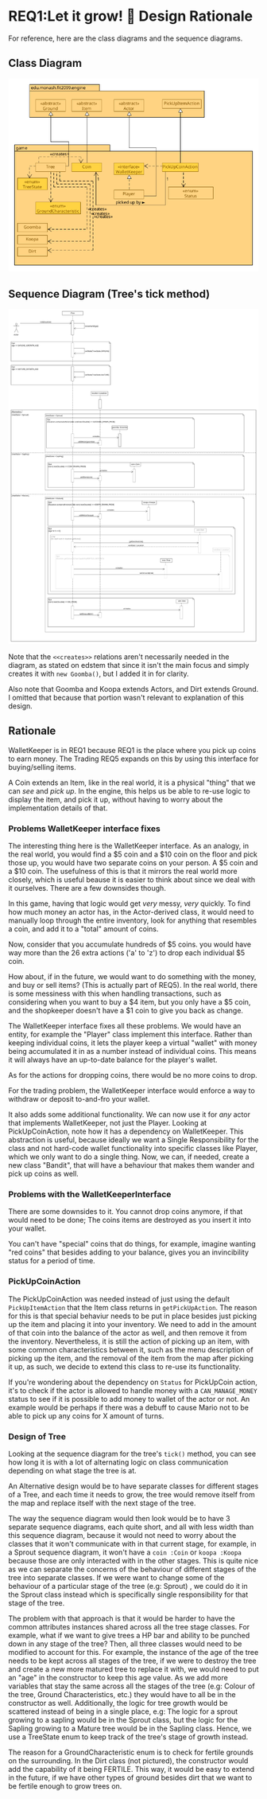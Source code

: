 # REQ1:Let it grow! :deciduous_tree: Design Rationale

For reference, here are the class diagrams and the sequence diagrams.

## Class Diagram

![req1 class diagram](./REQ1_class.png "REQ1 Class Diagram")

## Sequence Diagram (Tree's tick method)

![req1 sequence diagram](./REQ1_sequence.png "REQ1 Sequence Diagram")

Note that the `<<creates>>` relations aren't necessarily needed in the diagram,
as stated on edstem that since it isn't the main focus and simply creates it
with `new Goomba()`, but I added it in for clarity.

Also note that Goomba and Koopa extends Actors, and Dirt extends Ground. I
omitted that because that portion wasn't relevant to explanation of this
design.

## Rationale

WalletKeeper is in REQ1 because REQ1 is the place where you pick up coins to earn money. The Trading REQ5 expands on this
by using this interface for buying/selling items.

A Coin extends an Item, like in the real world, it is a physical "thing" that
we can _see_ and _pick up_. In the engine, this helps us be able to re-use logic to
display the item, and pick it up, without having to worry about the
implementation details of that.

### Problems WalletKeeper interface fixes

The interesting thing here is the WalletKeeper interface. As an analogy,
in the real world, you would find a $5 coin and a $10 coin on the floor and
pick those up, you would have two separate coins on your person. A $5 coin and
a $10 coin. The usefulness of this is that it mirrors the real world more
closely, which is useful beause it is easier to think about since we deal with
it ourselves. There are a few downsides though.

In this game, having that logic would get _very_ messy, _very_ quickly. To find
how much money an actor has, in the Actor-derived class, it would need to
manually loop through the entire inventory, look for anything that resembles a
coin, and add it to a "total" amount of coins.

Now, consider that you accumulate hundreds of $5 coins. you would have way more
than the 26 extra actions ('a' to 'z') to drop each individual $5 coin.

How about, if in the future, we would want to do something with the money, and
buy or sell items? (This is actually part of REQ5). In the real world, there is
some messiness with this when handling transactions, such as considering when
you want to buy a $4 item, but you only have a $5 coin, and the shopkeeper
doesn't have a $1 coin to give you back as change.

The WalletKeeper interface fixes all these problems. We would have an entity,
for example the "Player" class implement this interface. Rather than keeping
individual coins, it lets the player keep a virtual "wallet" with money
being accumulated it in as a number instead of individual coins. This means
it will always have an up-to-date balance for the player's wallet.

As for the actions for dropping coins, there would be no more coins to drop.

For the trading problem, the WalletKeeper interface would enforce
a way to withdraw or deposit to-and-fro your wallet.

It also adds some additional functionality. We can now use it for _any_ actor
that implements WalletKeeper, not just the Player. Looking at PickUpCoinAction,
note how it has a dependency on WalletKeeper. This
abstraction is useful, because ideally we want a Single Responsibility for the
class and not hard-code wallet functionality into specific classes like Player,
which we only want to do a single thing. Now, we can, if needed, create a new
class "Bandit", that will have a behaviour that makes them wander and pick up coins
as well.

### Problems with the WalletKeeperInterface

There are some downsides to it. You cannot drop coins anymore, if that would
need to be done; The coins items are destroyed as you insert it into your wallet.

You can't have "special" coins that do things, for example, imagine wanting "red coins"
that besides adding to your balance, gives you an invincibility status
for a period of time.

### PickUpCoinAction

The PickUpCoinAction was needed instead of just using the default
`PickUpItemAction` that the Item class returns in `getPickUpAction`.
The reason for this is that special behaviur needs to be put in place besides
just picking up the item and placing it into your inventory. We need to add in
the amount of that coin into the balance of the actor as well, and then remove
it from the inventory. Nevertheless, it is still the action of picking up an
item, with some common characteristics between it, such as the menu description
of picking up the item, and the removal of the item from the map after picking
it up, as such, we decide to extend this class to re-use its functionality.

If you're wondering about the dependency on `Status` for PickUpCoin action,
it's to check if the actor is allowed to handle money with a `CAN_MANAGE_MONEY`
status to see if it is possible to add money to wallet of the actor or not. An
example would be perhaps if there was a debuff to cause Mario not to be able to
pick up any coins for X amount of turns.

### Design of Tree

Looking at the sequence diagram for the tree's `tick()` method, you can see how
long it is with a lot of alternating logic on class communication depending on what
stage the tree is at.

An Alternative design would be to have separate classes for different stages of
a Tree, and each time it needs to grow, the tree would remove itself from the
map and replace itself with the next stage of the tree.

The way the sequence diagram would then look would be to have 3
separate sequence diagrams, each quite short, and all with less width than this
sequence diagram, because it would not need to worry about the classes that it
won't communicate with in that current stage, for example, in a Sprout sequence
diagram, it won't have a `coin :Coin` or `koopa :Koopa` because those are only
interacted with in the other stages. This is quite nice as we can separate the
concerns of the behaviour of different stages of the tree into separate
classes. If we were want to change some of the behaviour of a particular stage
of the tree (e.g: Sprout) , we could do it in the Sprout class instead which is specifically
single responsibility for that stage of the tree.

The problem with that approach is that it would be harder to have the common
attributes instances shared across all the tree stage classes. For example, what if we
want to give trees a HP bar and ability to be punched down in any stage of the
tree? Then, all three classes would need to be modified to account for this. For example, 
the instance of the age of the tree needs to be kept across all stages of the tree, if we were to destroy the tree and
create a new more matured tree to replace it with, we would need to put an "age" in the constructor to keep this age value.
As we add more variables that stay the same across all the stages of the tree (e.g: Colour of the tree, Ground Characteristics,
etc.) they would have to all be in the constructor as well. Additionally, the logic for tree growth would be scattered
instead of being in a single place, e.g: The logic for a sprout growing to a sapling would be in the Sprout class, 
but the logic for the Sapling growing to a Mature tree would be in the Sapling class. 
Hence, we use a TreeState enum to keep track of the tree's stage of growth
instead.

The reason for a GroundCharacteristic enum is to check for fertile grounds
on the surrounding. In the Dirt class (not pictured), the constructor would
add the capability of it being FERTILE. This way, it would be easy to extend in
the future, if we have other types of ground besides dirt that we want to be
fertile enough to grow trees on.
